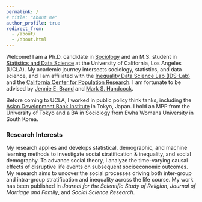 ```yaml
---
permalink: /
# title: "About me"
author_profile: true
redirect_from: 
  - /about/
  - /about.html
---
```

Welcome! I am a Ph.D. candidate in [Sociology](https://soc.ucla.edu/) and an M.S. student in [Statistics and Data Science](https://statistics.ucla.edu/) at the University of California, Los Angeles (UCLA). My academic journey intersects sociology, statistics, and data science, and I am affiliated with the [Inequality Data Science Lab (IDS-Lab)](https://www.inequalitydatasciencelab.org/) and the [California Center for Population Research](https://ccpr.ucla.edu/). I am fortunate to be advised by [Jennie E. Brand](https://www.profjenniebrand.com/) and [Mark S. Handcock](https://handcock.github.io/).

Before coming to UCLA, I worked in public policy think tanks, including the [Asian Development Bank Institute](https://www.adb.org/adbi/main) in Tokyo, Japan. I hold an MPP from the University of Tokyo and a BA in Sociology from Ewha Womans University in South Korea.

### Research Interests
My research applies and develops statistical, demographic, and machine learning methods to investigate social stratification & inequality, and social demography. To advance social theory, I analyze the time-varying causal effects of disruptive life events on subsequent socioeconomic outcomes. My research aims to uncover the social processes driving both inter-group and intra-group stratification and inequality across the life course. My work has been published in _Journal for the Scientific Study of Religion_, _Journal of Marriage and Family_, and _Social Science Research_.
